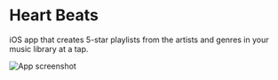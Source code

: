 # Heart Beats

iOS app that creates 5-star playlists from the artists and genres in your music library at a tap.

![App screenshot](https://user-images.githubusercontent.com/25833388/57262355-8ab6a200-7020-11e9-9ee6-50ef65d27da8.png)

